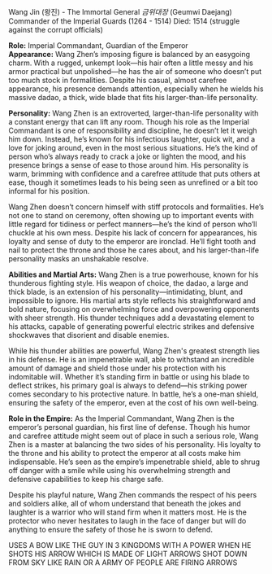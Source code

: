 Wang Jin (왕진) - The Immortal General
_금위대장_ (Geumwi Daejang) Commander of the Imperial Guards (1264 - 1514)
Died: 1514 (struggle against the corrupt officials)

**Role:** Imperial Commandant, Guardian of the Emperor  
**Appearance:** Wang Zhen’s imposing figure is balanced by an easygoing charm. With a rugged, unkempt look—his hair often a little messy and his armor practical but unpolished—he has the air of someone who doesn’t put too much stock in formalities. Despite his casual, almost carefree appearance, his presence demands attention, especially when he wields his massive dadao, a thick, wide blade that fits his larger-than-life personality.

**Personality:** Wang Zhen is an extroverted, larger-than-life personality with a constant energy that can lift any room. Though his role as the Imperial Commandant is one of responsibility and discipline, he doesn’t let it weigh him down. Instead, he’s known for his infectious laughter, quick wit, and a love for joking around, even in the most serious situations. He’s the kind of person who’s always ready to crack a joke or lighten the mood, and his presence brings a sense of ease to those around him. His personality is warm, brimming with confidence and a carefree attitude that puts others at ease, though it sometimes leads to his being seen as unrefined or a bit too informal for his position.

Wang Zhen doesn’t concern himself with stiff protocols and formalities. He’s not one to stand on ceremony, often showing up to important events with little regard for tidiness or perfect manners—he’s the kind of person who’ll chuckle at his own mess. Despite his lack of concern for appearances, his loyalty and sense of duty to the emperor are ironclad. He’ll fight tooth and nail to protect the throne and those he cares about, and his larger-than-life personality masks an unshakable resolve.

**Abilities and Martial Arts:** Wang Zhen is a true powerhouse, known for his thunderous fighting style. His weapon of choice, the dadao, a large and thick blade, is an extension of his personality—intimidating, blunt, and impossible to ignore. His martial arts style reflects his straightforward and bold nature, focusing on overwhelming force and overpowering opponents with sheer strength. His thunder techniques add a devastating element to his attacks, capable of generating powerful electric strikes and defensive shockwaves that disorient and disable enemies.

While his thunder abilities are powerful, Wang Zhen's greatest strength lies in his defense. He is an impenetrable wall, able to withstand an incredible amount of damage and shield those under his protection with his indomitable will. Whether it’s standing firm in battle or using his blade to deflect strikes, his primary goal is always to defend—his striking power comes secondary to his protective nature. In battle, he’s a one-man shield, ensuring the safety of the emperor, even at the cost of his own well-being.

**Role in the Empire:** As the Imperial Commandant, Wang Zhen is the emperor’s personal guardian, his first line of defense. Though his humor and carefree attitude might seem out of place in such a serious role, Wang Zhen is a master at balancing the two sides of his personality. His loyalty to the throne and his ability to protect the emperor at all costs make him indispensable. He’s seen as the empire’s impenetrable shield, able to shrug off danger with a smile while using his overwhelming strength and defensive capabilities to keep his charge safe.

Despite his playful nature, Wang Zhen commands the respect of his peers and soldiers alike, all of whom understand that beneath the jokes and laughter is a warrior who will stand firm when it matters most. He is the protector who never hesitates to laugh in the face of danger but will do anything to ensure the safety of those he is sworn to defend.




USES A BOW LIKE THE GUY IN 3 KINGDOMS WITH A POWER WHEN HE SHOTS HIS ARROW WHICH IS MADE OF LIGHT ARROWS SHOT DOWN FROM SKY LIKE RAIN OR A ARMY OF PEOPLE ARE FIRING ARROWS